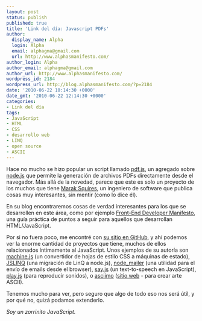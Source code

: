 ```yaml
---
layout: post
status: publish
published: true
title: 'Link del día: Javascript PDFs'
author:
  display_name: Alpha
  login: Alpha
  email: alphagma@gmail.com
  url: http://www.alphasmanifesto.com/
author_login: Alpha
author_email: alphagma@gmail.com
author_url: http://www.alphasmanifesto.com/
wordpress_id: 2184
wordpress_url: http://blog.alphasmanifesto.com/?p=2184
date: '2010-06-22 10:14:30 +0000'
date_gmt: '2010-06-22 12:14:30 +0000'
categories:
- Link del día
tags:
- JavaScript
- HTML
- CSS
- desarrollo web
- LINQ
- open source
- ASCII
---
```


Hace no mucho se hizo popular un script llamado [pdf.js](http://maraksquires.com/pdf.js/), un agregado sobre [node.js](http://nodejs.org/) que permite la generación de archivos PDFs directamente desde el navegador. Más allá de la novedad, parece que este es solo un proyecto de los muchos que tiene [Marak Squires](http://maraksquires.com/), un ingeniero de software que publica cosas muy interesantes, sin mentir (como lo dice él).

En su blog encontraremos cosas de verdad interesantes para los que se desarrollen en este área, como por ejemplo [Front-End Developer Manifesto](http://maraksquires.com/articles/2009/11/19/front-end-development-manifesto/), una guía práctica de puntos a seguir para aquellos que desarrollan HTML/JavaScript.

Por si no fuera poco, me encontré con [su sitio en GitHub](http://github.com/Marak), y ahí podemos ver la enorme cantidad de proyectos que tiene, muchos de ellos relacionados íntimamente al JavaScript. Unos ejemplos de su autoría son [machine.js](http://github.com/Marak/machine.js) (un convertidor de hojas de estilo CSS a máquinas de estado), [JSLINQ](http://github.com/Marak/JSLINQ) (una migración de LinQ a node.js), [node_mailer](http://github.com/Marak/node_mailer) (una utilidad para el envío de emails desde el browser), [say.js](http://github.com/Marak/say.js) (un text-to-speech en JavaScript), [play.js](http://github.com/Marak/play.js) (para reproducir sonidos), o [asciimo](http://github.com/Marak/asciimo) ([sitio web](http://asciimo.com/) - para crear arte ASCII).

Tenemos mucho para ver, pero seguro que algo de todo eso nos será útil, y por qué no, quizá podamos extenderlo.

_Soy un zorrinito JavaScript._
